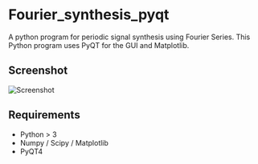 # Fourier_synthesis_pyqt

A python program for periodic signal synthesis using Fourier Series. This Python program uses PyQT for the GUI and Matplotlib.

## Screenshot

![Screenshot](https://raw.githubusercontent.com/vincentchoqueuse/Fourier_synthesis_pyqt/master/screenshot.jpg)

## Requirements

* Python > 3
* Numpy / Scipy / Matplotlib
* PyQT4